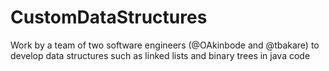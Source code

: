 # CustomDataStructures
Work by a team of two software engineers (@OAkinbode and @tbakare) to develop data structures such as linked lists and binary trees in java code
